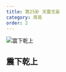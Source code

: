 ```yaml
---
title: 第25卦 天雷无妄
category: 周易
order: 2
---
```


![震下乾上](https://upload.wikimedia.org/wikipedia/commons/b/be/Yijing-25.png)

## 震下乾上
